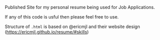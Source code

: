 Published Site for my personal resume being used for Job Applications. 

If any of this code is usful then please feel free to use. 

Structure of `.html` is based on @ericmjl and their website design (https://ericmjl.github.io/resume/#skills)
